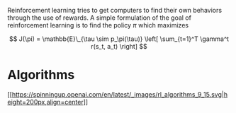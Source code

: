 Reinforcement learning tries to get computers to find their own behaviors through the use of rewards. A simple formulation of the goal of reinforcement learning is to find the policy $\pi$ which maximizes

$$
J(\pi) = \mathbb{E}\_{\tau \sim p_\pi(\tau)} \left[ \sum_{t=1}^T \gamma^t r(s_t, a_t) \right]
$$

# Algorithms

[[https://spinningup.openai.com/en/latest/_images/rl_algorithms_9_15.svg|height=200px,align=center]]